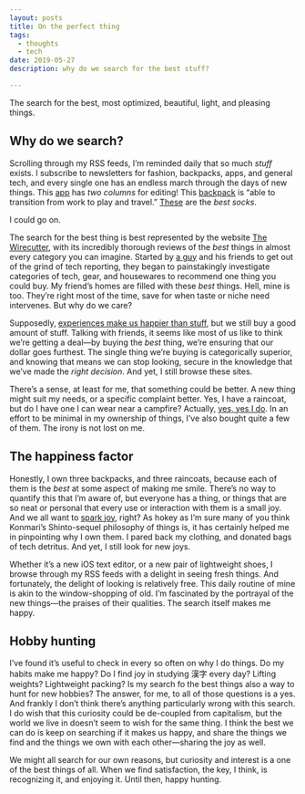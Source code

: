 ```yaml
---
layout: posts
title: On the perfect thing
tags:
  - thoughts
  - tech
date: 2019-05-27
description: why do we search for the best stuff?

---
```


The search for the best, most optimized, beautiful, light, and pleasing things.

## Why do we search?

Scrolling through my RSS feeds, I’m reminded daily that so much _stuff_ exists. I subscribe to newsletters for fashion, backpacks, apps, and general tech, and every single one has an endless march through the days of new things. This [app](https://www.macstories.net/reviews/ulysses-16-adds-powerful-split-view-editing-on-ipad-plus-ghost-publishing/) has _two columns_ for editing! This [backpack](https://www.carryology.com/liking/industry/best-new-gear-march-2019/) is “able to transition from work to play and travel.” [These](https://www.businessinsider.com/bombas-socks-review) are the _best socks_.

I could go on.

The search for the best thing is best represented by the website [The Wirecutter](https://thewirecutter.com), with its incredibly thorough reviews of the _best_ things in almost every category you can imagine. Started by [a guy](https://en.m.wikipedia.org/wiki/Brian_Lam) and his friends to get out of the grind of tech reporting, they began to painstakingly investigate categories of tech, gear, and housewares to recommend one thing you could buy. My friend’s homes are filled with these _best_ things. Hell, mine is too. They’re right most of the time, save for when taste or niche need intervenes. But why do we care?

Supposedly, [experiences make us happier than stuff](https://www.fastcompany.com/3043858/the-science-of-why-you-should-spend-your-money-on-experiences-not-thing), but we still buy a good amount of stuff. Talking with friends, it seems like most of us like to think we’re getting a deal—by buying the _best_ thing, we’re ensuring that our dollar goes furthest. The single thing we’re buying is categorically superior, and knowing that means we can stop looking, secure in the knowledge that we’ve made the _right decision_. And yet, I still browse these sites.

There’s a sense, at least for me, that something could be better. A new thing might suit my needs, or a specific complaint better. Yes, I have a raincoat, but do I have one I can wear near a campfire? Actually, [yes, yes I do](https://www.brookshelley.com/blog/2019/04/08/minimal-travel-clothing.html#jacket). In an effort to be minimal in my ownership of things, I’ve also bought quite a few of them. The irony is not lost on me.

## The happiness factor

Honestly, I own three backpacks, and three raincoats, because each of them is the _best_ at some aspect of making me smile. There’s no way to quantify this that I’m aware of, but everyone has a thing, or things that are so neat or personal that every use or interaction with them is a small joy. And we all want to [spark joy](https://konmari.com/products/spark-joy), right? As hokey as I’m sure many of you think Konmari’s Shinto-sequel philosophy of things is, it has certainly helped me in pinpointing why I own them. I pared back my clothing, and donated bags of tech detritus. And yet, I still look for new joys.

Whether it’s a new iOS text editor, or a new pair of lightweight shoes, I browse through my RSS feeds with a delight in seeing fresh things. And fortunately, the delight of looking is relatively free. This daily routine of mine is akin to the window-shopping of old. I’m fascinated by the portrayal of the new things—the praises of their qualities. The search itself makes me happy.

## Hobby hunting

I’ve found it’s useful to check in every so often on why I do things. Do my habits make me happy? Do I find joy in studying 漢字 every day? Lifting weights? Lightweight packing? Is my search fo the best things also a way to hunt for new hobbies? The answer, for me, to all of those questions is a yes. And frankly I don’t think there’s anything particularly wrong with this search. I do wish that this curiosity could be de-coupled from capitalism, but the world we live in doesn’t seem to wish for the same thing. I think the best we can do is keep on searching if it makes us happy, and share the things we find and the things we own with each other—sharing the joy as well.

We might all search for our own reasons, but curiosity and interest is a one of the best things of all. When we find satisfaction, the key, I think, is recognizing it, and enjoying it. Until then, happy hunting.
